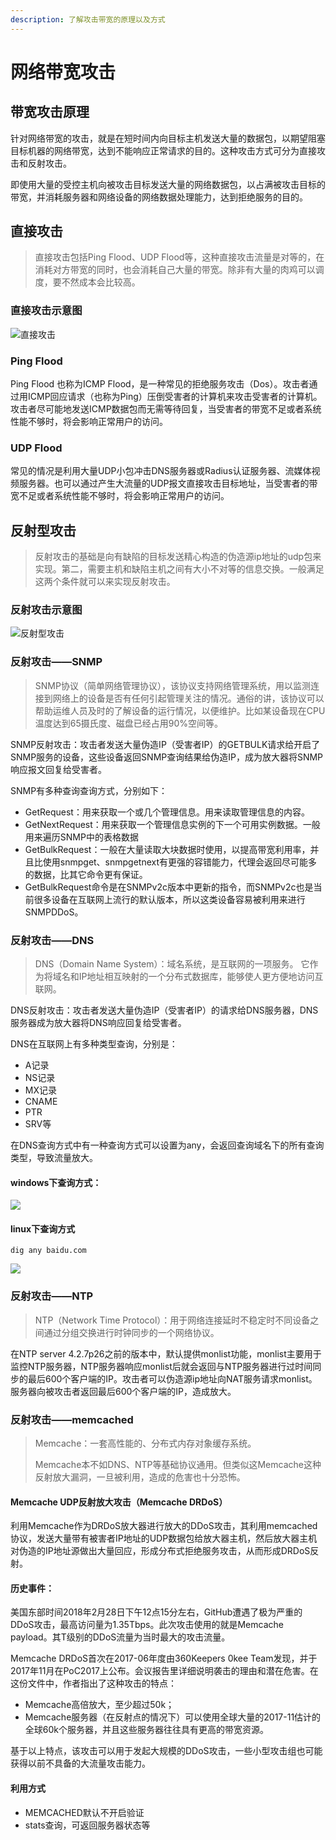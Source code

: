 ```yaml
---
description: 了解攻击带宽的原理以及方式
---
```


# 网络带宽攻击

## 带宽攻击原理

针对网络带宽的攻击，就是在短时间内向目标主机发送大量的数据包，以期望阻塞目标机器的网络带宽，达到不能响应正常请求的目的。这种攻击方式可分为直接攻击和反射攻击。

即使用大量的受控主机向被攻击目标发送大量的网络数据包，以占满被攻击目标的带宽，并消耗服务器和网络设备的网络数据处理能力，达到拒绝服务的目的。

## 直接攻击

> 直接攻击包括Ping Flood、UDP Flood等，这种直接攻击流量是对等的，在消耗对方带宽的同时，也会消耗自己大量的带宽。除非有大量的肉鸡可以调度，要不然成本会比较高。

### 直接攻击示意图

![&#x76F4;&#x63A5;&#x653B;&#x51FB;](../.gitbook/assets/image%20%28140%29.png)

### Ping Flood

Ping Flood 也称为ICMP Flood，是一种常见的拒绝服务攻击（Dos）。攻击者通过用ICMP回应请求（也称为Ping）压倒受害者的计算机来攻击受害者的计算机。攻击者尽可能地发送ICMP数据包而无需等待回复，当受害者的带宽不足或者系统性能不够时，将会影响正常用户的访问。

### UDP Flood

常见的情况是利用大量UDP小包冲击DNS服务器或Radius认证服务器、流媒体视频服务器。也可以通过产生大流量的UDP报文直接攻击目标地址，当受害者的带宽不足或者系统性能不够时，将会影响正常用户的访问。

## 反射型攻击

> 反射攻击的基础是向有缺陷的目标发送精心构造的伪造源ip地址的udp包来实现。第二，需要主机和缺陷主机之间有大小不对等的信息交换。一般满足这两个条件就可以来实现反射攻击。

### 反射攻击示意图

![&#x53CD;&#x5C04;&#x578B;&#x653B;&#x51FB;](../.gitbook/assets/image%20%2854%29.png)

### 反射攻击——SNMP

> SNMP协议（简单网络管理协议），该协议支持网络管理系统，用以监测连接到网络上的设备是否有任何引起管理关注的情况。通俗的讲，该协议可以帮助运维人员及时的了解设备的运行情况，以便维护。比如某设备现在CPU温度达到65摄氏度、磁盘已经占用90%空间等。

SNMP反射攻击：攻击者发送大量伪造IP（受害者IP）的GETBULK请求给开启了SNMP服务的设备，这些设备返回SNMP查询结果给伪造IP，成为放大器将SNMP响应报文回复给受害者。



SNMP有多种查询查询方式，分别如下：

* GetRequest：用来获取一个或几个管理信息。用来读取管理信息的内容。
*  GetNextRequest：用来获取一个管理信息实例的下一个可用实例数据。一般用来遍历SNMP中的表格数据 
* GetBulkRequest：一般在大量读取大块数据时使用，以提高带宽利用率，并且比使用snmpget、snmpgetnext有更强的容错能力，代理会返回尽可能多的数据，比其它命令更有保证。 
* GetBulkRequest命令是在SNMPv2c版本中更新的指令，而SNMPv2c也是当前很多设备在互联网上流行的默认版本，所以这类设备容易被利用来进行SNMPDDoS。

### 反射攻击——DNS

> DNS（Domain Name System）：域名系统，是互联网的一项服务。 它作为将域名和IP地址相互映射的一个分布式数据库，能够使人更方便地访问互联网。

 DNS反射攻击：攻击者发送大量伪造IP（受害者IP）的请求给DNS服务器，DNS服务器成为放大器将DNS响应回复给受害者。

DNS在互联网上有多种类型查询，分别是：

* A记录 
* NS记录
* MX记录 
* CNAME 
* PTR 
* SRV等

在DNS查询方式中有一种查询方式可以设置为any，会返回查询域名下的所有查询类型，导致流量放大。

#### windows下查询方式：

![](../.gitbook/assets/image%20%28126%29.png)

#### linux下查询方式

```text
dig any baidu.com
```

![](../.gitbook/assets/image%20%2898%29.png)

### 反射攻击——NTP

> NTP（Network Time Protocol）：用于网络连接延时不稳定时不同设备之间通过分组交换进行时钟同步的一个网络协议。

在NTP server 4.2.7p26之前的版本中，默认提供monlist功能，monlist主要用于监控NTP服务器，NTP服务器响应monlist后就会返回与NTP服务器进行过时间同步的最后600个客户端的IP。攻击者可以伪造源ip地址向NAT服务请求monlist。服务器向被攻击者返回最后600个客户端的IP，造成放大。

### 反射攻击——memcached

> Memcache：一套高性能的、分布式内存对象缓存系统。
>
> Memcache本不如DNS、NTP等基础协议通用。但类似这Memcache这种反射放大漏洞，一旦被利用，造成的危害也十分恐怖。

#### Memcache UDP反射放大攻击（Memcache DRDoS）

利用Memcache作为DRDoS放大器进行放大的DDoS攻击，其利用memcached协议，发送大量带有被害者IP地址的UDP数据包给放大器主机，然后放大器主机对伪造的IP地址源做出大量回应，形成分布式拒绝服务攻击，从而形成DRDoS反射。

#### 历史事件：

美国东部时间2018年2月28日下午12点15分左右，GitHub遭遇了极为严重的DDoS攻击，最高访问量为1.35Tbps。此次攻击使用的就是Memcache payload。其T级别的DDoS流量为当时最大的攻击流量。

Memcache DRDoS首次在2017-06年度由360Keepers 0kee Team发现，并于2017年11月在PoC2017上公布。会议报告里详细说明袭击的理由和潜在危害。在这份文件中，作者指出了这种攻击的特点：

* Memcache高倍放大，至少超过50k； 
* Memcache服务器（在反射点的情况下）可以使用全球大量的2017-11估计的全球60k个服务器，并且这些服务器往往具有更高的带宽资源。

基于以上特点，该攻击可以用于发起大规模的DDoS攻击，一些小型攻击组也可能获得以前不具备的大流量攻击能力。

#### 利用方式

* MEMCACHED默认不开启验证
* stats查询，可返回服务器状态等

